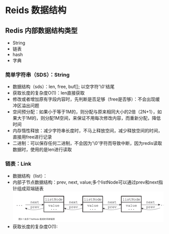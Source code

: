 # Reids 数据结构

## Redis 内部数据结构类型
* String
* 链表
* hash
* 字典

### 简单字符串（SDS）：String
* 数据结构（sds）：len, free, buf[]; 以空字符'\0'结尾
* 获取长度的复杂度O(1)：len直接获取
* 修改或者增加原有字段内容时，先判断是否足够（free是否够）：不会出现缓冲区溢出问题
* 空间预分配：如果小于等于1M的，则分配与原来相同大小的2倍（2N+1），如果大于1M的，则分配1M空间，来保证不用每次修改内容，而重新分配，降低时间
* 内存惰性释放：减少字符串长度时，不马上释放空间，减少释放空间的时间，直接用free进行记录
* 二进制：可以保存任何二进制，不会因为'\0'字符而导致中断，因为redis读取数据时，使用的是len进行读取

### 链表：Link
* 数据结构（list）：
* 内部子节点数据结构：prev, next, value;多个listNode可以通过prev和next指针组成双端链表
![双端链表数据结构](assets/markdown-img-paste-2020070516130863.png)
* 获取长度的复杂度O(1):
